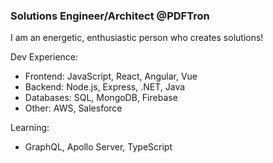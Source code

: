 ### Solutions Engineer/Architect @PDFTron

I am an energetic, enthusiastic person who creates solutions! 

Dev Experience:
- Frontend: JavaScript, React, Angular, Vue
- Backend: Node.js, Express, .NET, Java
- Databases: SQL, MongoDB, Firebase
- Other: AWS, Salesforce

Learning:
- GraphQL, Apollo Server, TypeScript
